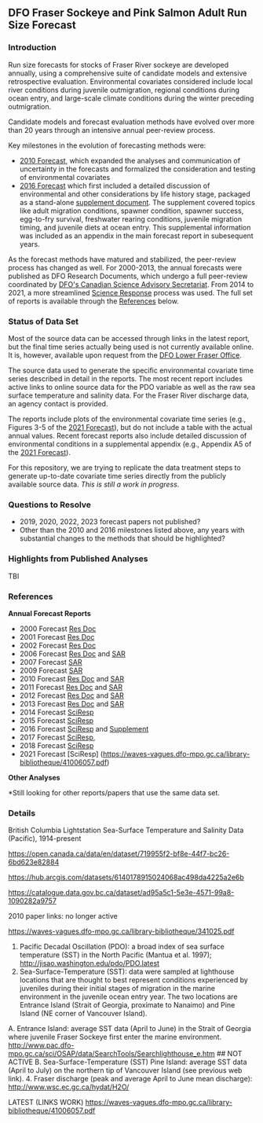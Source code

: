 ## DFO Fraser Sockeye and Pink Salmon Adult Run Size Forecast

### Introduction

Run size forecasts for stocks of Fraser River sockeye are developed annually, using a comprehensive suite of candidate models and extensive retrospective evaluation. Environmental covariates considered include local river conditions during juvenile outmigration, regional conditions during ocean entry, and large-scale climate conditions during the winter preceding outmigration.

Candidate models and forecast evaluation methods have evolved over more than 20 years through an intensive annual peer-review process.

Key milestones in the evolution of forecasting methods were: 

* [2010 Forecast](https://waves-vagues.dfo-mpo.gc.ca/library-bibliotheque/341025.pdf), which expanded the analyses and communication of uncertainty in the forecasts and formalized the consideration and testing of environmental covariates
* [2016 Forecast](https://waves-vagues.dfo-mpo.gc.ca/library-bibliotheque/365999.pdf) which first included a detailed discussion of environmental and other considerations by life history stage, packaged as a stand-alone [supplement document](https://waves-vagues.dfo-mpo.gc.ca/library-bibliotheque/4062254x.pdf). The supplement covered topics like adult migration conditions, spawner condition, spawner success, egg-to-fry survival, freshwater rearing conditions, juvenile migration timing, and juvenile diets at ocean entry. This supplemental information was included as an appendix in the main forecast report in subesequent years.

As the forecast methods have matured and stabilized, the peer-review process has changed as well. For 2000-2013, the annual forecasts were published as DFO Research Documents, which undergo a full peer-review coordinated by [DFO's Canadian Science Advisory Secretariat](https://www.dfo-mpo.gc.ca/csas-sccs/process-processus/srp-prs-eng.htm). From 2014 to 2021, a more streamlined [Science Response](https://www.dfo-mpo.gc.ca/csas-sccs/process-processus/srp-prs-eng.htm) process was used. The full set of reports is available through the [References](#References) below.



### Status of Data Set

Most of the source data can be accessed through links in the latest report, but the final time series actually being used is not currently available online. 
It is, however, available upon request from the [DFO Lower Fraser Office](https://www.dfo-mpo.gc.ca/contact/regions/pacific-pacifique-eng.html#Delta). 

The source data used to generate the specific environmental covariate time series described in detail in the reports. The most recent report includes active links to online source data for the PDO variable as well as the raw sea surface temperature and salinity data. For the Fraser River discharge data, an agency contact is provided.  

The reports include plots of the environmental covariate time series (e.g., Figures 3-5 of the [2021 Forecast](https://waves-vagues.dfo-mpo.gc.ca/library-bibliotheque/41006057.pdf)), but do not include a table with the actual annual values. Recent forecast reports also include detailed discussion of environmental conditions in a supplemental appendix (e.g., Appendix A5 of the [2021 Forecast](https://waves-vagues.dfo-mpo.gc.ca/library-bibliotheque/41006057.pdf)).

For this repository, we are trying to replicate the data treatment steps to generate up-to-date covariate time series directly from the publicly available source data. *This is still a work in progress*.


### Questions to Resolve

* 2019, 2020, 2022, 2023 forecast papers not published?
* Other than the 2010 and 2016 milestones listed above, any years with substantial changes to the methods that should be highlighted?



### Highlights from Published Analyses


TBI


### References

**Annual Forecast Reports**

* 2000 Forecast [Res Doc](https://waves-vagues.dfo-mpo.gc.ca/library-bibliotheque/249501.pdf)
* 2001 Forecast [Res Doc](https://waves-vagues.dfo-mpo.gc.ca/library-bibliotheque/256496.pdf)
* 2002 Forecast [Res Doc](https://waves-vagues.dfo-mpo.gc.ca/library-bibliotheque/270590.pdf)
* 2006 Forecast [Res Doc](https://waves-vagues.dfo-mpo.gc.ca/library-bibliotheque/325297.pdf) and [SAR](https://waves-vagues.dfo-mpo.gc.ca/library-bibliotheque/327848.pdf)
* 2007 Forecast [SAR](https://waves-vagues.dfo-mpo.gc.ca/library-bibliotheque/331833.pdf)
* 2009 Forecast [SAR](https://waves-vagues.dfo-mpo.gc.ca/library-bibliotheque/337551.pdf)
* 2010 Forecast [Res Doc](https://waves-vagues.dfo-mpo.gc.ca/library-bibliotheque/341025.pdf) and [SAR](https://waves-vagues.dfo-mpo.gc.ca/library-bibliotheque/341128.pdf)
* 2011 Forecast [Res Doc](https://waves-vagues.dfo-mpo.gc.ca/library-bibliotheque/363080.pdf) and [SAR](https://waves-vagues.dfo-mpo.gc.ca/library-bibliotheque/346302.pdf)
* 2012 Forecast [Res Doc](https://waves-vagues.dfo-mpo.gc.ca/library-bibliotheque/345619.pdf) and [SAR](https://waves-vagues.dfo-mpo.gc.ca/library-bibliotheque/345682.pdf)
* 2013 Forecast [Res Doc](https://waves-vagues.dfo-mpo.gc.ca/library-bibliotheque/348273.pdf) and [SAR](https://waves-vagues.dfo-mpo.gc.ca/library-bibliotheque/348399.pdf)
* 2014 Forecast [SciResp](https://waves-vagues.dfo-mpo.gc.ca/library-bibliotheque/363637.pdf)
* 2015 Forecast [SciResp](https://waves-vagues.dfo-mpo.gc.ca/library-bibliotheque/363748.pdf)
* 2016 Forecast [SciResp](https://waves-vagues.dfo-mpo.gc.ca/library-bibliotheque/365999.pdf) and [Supplement](https://waves-vagues.dfo-mpo.gc.ca/library-bibliotheque/4062254x.pdf)
* 2017 Forecast [SciResp](https://waves-vagues.dfo-mpo.gc.ca/library-bibliotheque/40624808.pdf),
* 2018 Forecast [SciResp](https://waves-vagues.dfo-mpo.gc.ca/library-bibliotheque/40715607.pdf)
* 2021 Forecast [SciResp] (https://waves-vagues.dfo-mpo.gc.ca/library-bibliotheque/41006057.pdf)


**Other Analyses**

*Still looking for other reports/papers that use the same data set.








### Details


British Columbia Lightstation Sea-Surface Temperature and Salinity Data (Pacific), 1914-present

https://open.canada.ca/data/en/dataset/719955f2-bf8e-44f7-bc26-6bd623e82884

https://hub.arcgis.com/datasets/6140178915024068ac498da4225a2e6b


https://catalogue.data.gov.bc.ca/dataset/ad95a5c1-5e3e-4571-99a8-1090282a9757



2010 paper links: no longer active

https://waves-vagues.dfo-mpo.gc.ca/library-bibliotheque/341025.pdf

1. Pacific Decadal Oscillation (PDO): a broad index of sea surface temperature (SST) in the
North Pacific (Mantua et al. 1997); http://jisao.washington.edu/pdo/PDO.latest
2. Sea-Surface-Temperature (SST): data were sampled at lighthouse locations that are
thought to best represent conditions experienced by juveniles during their initial stages of
migration in the marine environment in the juvenile ocean entry year. The two locations are
Entrance Island (Strait of Georgia, proximate to Nanaimo) and Pine Island (NE corner of
Vancouver Island).

A. Entrance Island: average SST data (April to June) in the Strait of Georgia where
juvenile Fraser Sockeye first enter the marine environment.
http://www.pac.dfo-mpo.gc.ca/sci/OSAP/data/SearchTools/Searchlighthouse_e.htm   ## NOT ACTIVE
B. Sea-Surface-Temperature (SST) Pine Island: average SST data (April to July) on
the northern tip of Vancouver Island (see previous web link).
4. Fraser discharge (peak and average April to June mean discharge):
http://www.wsc.ec.gc.ca/hydat/H2O/


LATEST (LINKS WORK)
https://waves-vagues.dfo-mpo.gc.ca/library-bibliotheque/41006057.pdf

